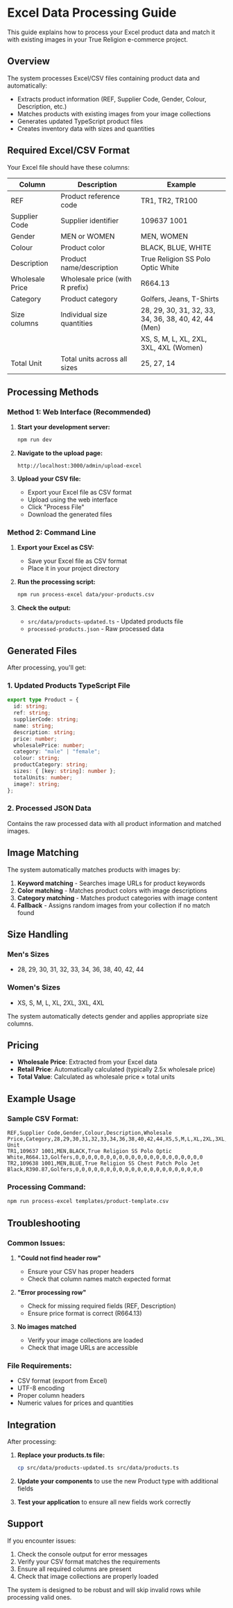 # Excel Data Processing Guide

This guide explains how to process your Excel product data and match it with existing images in your True Religion e-commerce project.

## Overview

The system processes Excel/CSV files containing product data and automatically:
- Extracts product information (REF, Supplier Code, Gender, Colour, Description, etc.)
- Matches products with existing images from your image collections
- Generates updated TypeScript product files
- Creates inventory data with sizes and quantities

## Required Excel/CSV Format

Your Excel file should have these columns:

| Column | Description | Example |
|--------|-------------|---------|
| REF | Product reference code | TR1, TR2, TR100 |
| Supplier Code | Supplier identifier | 109637 1001 |
| Gender | MEN or WOMEN | MEN, WOMEN |
| Colour | Product color | BLACK, BLUE, WHITE |
| Description | Product name/description | True Religion SS Polo Optic White |
| Wholesale Price | Wholesale price (with R prefix) | R664.13 |
| Category | Product category | Golfers, Jeans, T-Shirts |
| Size columns | Individual size quantities | 28, 29, 30, 31, 32, 33, 34, 36, 38, 40, 42, 44 (Men) |
| | | XS, S, M, L, XL, 2XL, 3XL, 4XL (Women) |
| Total Unit | Total units across all sizes | 25, 27, 14 |

## Processing Methods

### Method 1: Web Interface (Recommended)

1. **Start your development server:**
   ```bash
   npm run dev
   ```

2. **Navigate to the upload page:**
   ```
   http://localhost:3000/admin/upload-excel
   ```

3. **Upload your CSV file:**
   - Export your Excel file as CSV format
   - Upload using the web interface
   - Click "Process File"
   - Download the generated files

### Method 2: Command Line

1. **Export your Excel as CSV:**
   - Save your Excel file as CSV format
   - Place it in your project directory

2. **Run the processing script:**
   ```bash
   npm run process-excel data/your-products.csv
   ```

3. **Check the output:**
   - `src/data/products-updated.ts` - Updated products file
   - `processed-products.json` - Raw processed data

## Generated Files

After processing, you'll get:

### 1. Updated Products TypeScript File
```typescript
export type Product = {
  id: string;
  ref: string;
  supplierCode: string;
  name: string;
  description: string;
  price: number;
  wholesalePrice: number;
  category: "male" | "female";
  colour: string;
  productCategory: string;
  sizes: { [key: string]: number };
  totalUnits: number;
  image?: string;
};
```

### 2. Processed JSON Data
Contains the raw processed data with all product information and matched images.

## Image Matching

The system automatically matches products with images by:
1. **Keyword matching** - Searches image URLs for product keywords
2. **Color matching** - Matches product colors with image descriptions
3. **Category matching** - Matches product categories with image content
4. **Fallback** - Assigns random images from your collection if no match found

## Size Handling

### Men's Sizes
- 28, 29, 30, 31, 32, 33, 34, 36, 38, 40, 42, 44

### Women's Sizes  
- XS, S, M, L, XL, 2XL, 3XL, 4XL

The system automatically detects gender and applies appropriate size columns.

## Pricing

- **Wholesale Price**: Extracted from your Excel data
- **Retail Price**: Automatically calculated (typically 2.5x wholesale price)
- **Total Value**: Calculated as wholesale price × total units

## Example Usage

### Sample CSV Format:
```csv
REF,Supplier Code,Gender,Colour,Description,Wholesale Price,Category,28,29,30,31,32,33,34,36,38,40,42,44,XS,S,M,L,XL,2XL,3XL,4XL,Total Unit
TR1,109637 1001,MEN,BLACK,True Religion SS Polo Optic White,R664.13,Golfers,0,0,0,0,0,0,0,0,0,0,0,0,0,0,0,0,0,0,0,0,0
TR2,109638 1001,MEN,BLUE,True Religion SS Chest Patch Polo Jet Black,R390.87,Golfers,0,0,0,0,0,0,0,0,0,0,0,0,0,0,0,0,0,0,0,0,0
```

### Processing Command:
```bash
npm run process-excel templates/product-template.csv
```

## Troubleshooting

### Common Issues:

1. **"Could not find header row"**
   - Ensure your CSV has proper headers
   - Check that column names match expected format

2. **"Error processing row"**
   - Check for missing required fields (REF, Description)
   - Ensure price format is correct (R664.13)

3. **No images matched**
   - Verify your image collections are loaded
   - Check that image URLs are accessible

### File Requirements:
- CSV format (export from Excel)
- UTF-8 encoding
- Proper column headers
- Numeric values for prices and quantities

## Integration

After processing:

1. **Replace your products.ts file:**
   ```bash
   cp src/data/products-updated.ts src/data/products.ts
   ```

2. **Update your components** to use the new Product type with additional fields

3. **Test your application** to ensure all new fields work correctly

## Support

If you encounter issues:
1. Check the console output for error messages
2. Verify your CSV format matches the requirements
3. Ensure all required columns are present
4. Check that image collections are properly loaded

The system is designed to be robust and will skip invalid rows while processing valid ones.


